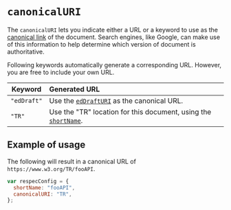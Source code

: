 # `canonicalURI`

The `canonicalURI` lets you indicate either a URL or a keyword to use as the [canonical link](https://en.wikipedia.org/wiki/Canonical_link_element) of the document. Search engines, like Google, can make use of this information to help determine which version of document is authoritative.

Following keywords automatically generate a corresponding URL. However, you are free to include your own URL.

| Keyword     | Generated URL                                                                |
| ----------- | :--------------------------------------------------------------------------- |
| `"edDraft"` | Use the [`edDraftURI`](edDraftURI) as the canonical URL.                     |
| `"TR"`      | Use the "TR" location for this document, using the [`shortName`](shortName). |

## Example of usage

The following will result in a canonical URL of `https://www.w3.org/TR/fooAPI`.

```js
var respecConfig = {
  shortName: "fooAPI",
  canonicalURI: "TR",
};
```
